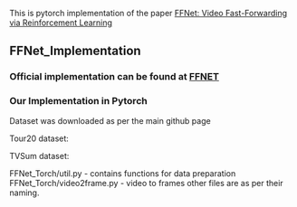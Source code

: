 
This is pytorch implementation of the paper  [FFNet: Video Fast-Forwarding via Reinforcement Learning](http://openaccess.thecvf.com/content_cvpr_2018/papers/Lan_FFNet_Video_Fast-Forwarding_CVPR_2018_paper.pdf)

## FFNet_Implementation

### Official implementation can be found at [FFNET](https://github.com/shuyueL/FFNet)

### Our Implementation in Pytorch

Dataset was downloaded as per the main github page

Tour20 dataset:[](https://vcg.ece.ucr.edu/)

TVSum dataset:[](https://github.com/yalesong/tvsum)



FFNet_Torch/util.py - contains functions for data preparation
FFNet_Torch/video2frame.py - video to frames
other files are as per their naming.




